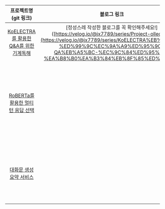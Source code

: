 |프로젝트명(git 링크)|블로그 링크|프로젝트 설명|
|:-----:|:-----:|:-----:|
|[KoELECTRA를 활용한 Q&A를 위한 기계독해](https://github.com/jx-dohwan/KoELECTRA_MRC)|[정성스레 작성한 블로그를 꼭 확인해주세요!]([https://velog.io/@jx7789/series/Project-ollection](https://velog.io/@jx7789/series/KoELECTRA%EB%A5%BC-%ED%99%9C%EC%9A%A9%ED%95%9C-QA%EB%A5%BC-%EC%9C%84%ED%95%9C-%EA%B8%B0%EA%B3%84%EB%8F%85%ED%95%B4)|[KoELECTRA를 활용하여 기본적인 Q&A를 위한 기계 독해 모델 구현|
|[RoBERTa를 활용한 멀티턴 응답 선택](https://github.com/jx-dohwan/RoBERTa_MRS)||RoBERTa모델을 활용하여 post-training를 통해서 도메인 적응을 하고 fine-tuning를 진행해 성능이 향상된 멀티턴 응답 선택 모델 구현|
|[대화문 생성 요약 서비스](https://github.com/AIFFEL-NLP-PROJECT/Aiffelthon)||처음으로 진행된 NLP프로젝트로 PoC부터 데이터 EDA 그리고 GPT-2, KoBART를 활용해 대화문 요약 모델 구현|
